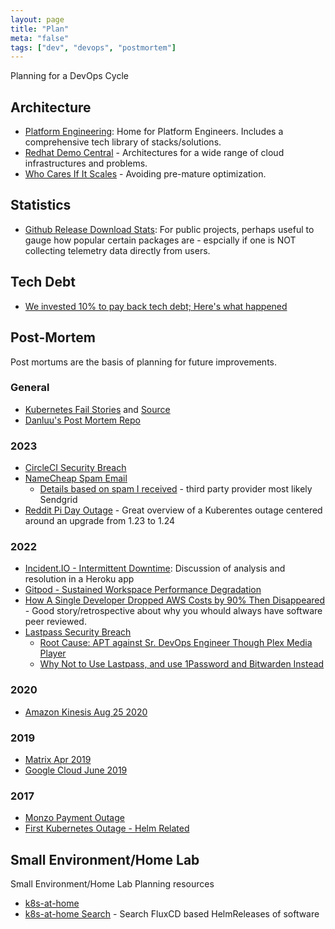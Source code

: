 ```yaml
---
layout: page
title: "Plan"
meta: "false"
tags: ["dev", "devops", "postmortem"]
---
```


Planning for a DevOps Cycle

## Architecture

- [Platform Engineering](https://platformengineering.org/): Home for Platform Engineers.  Includes a comprehensive tech library of stacks/solutions.
- [Redhat Demo Central](https://gitlab.com/redhatdemocentral/portfolio-architecture-examples) - Architectures for a wide range of cloud infrastructures and problems.
- [Who Cares If It Scales](https://betterprogramming.pub/who-cares-if-it-scales-1946adca8167) - Avoiding pre-mature optimization.

## Statistics

- [Github Release Download Stats](https://www.markhneedham.com/blog/2018/03/23/github-release-download-count/): For public projects, perhaps useful to gauge how popular certain packages are - espcially if one is NOT collecting telemetry data directly from users.

## Tech Debt

- [We invested 10% to pay back tech debt; Here's what happened](https://blog.alexewerlof.com/p/tech-debt-day)

## Post-Mortem

Post mortums are the basis of planning for future improvements.

### General

- [Kubernetes Fail Stories](https://k8s.af/) and [Source](https://github.com/hjacobs/kubernetes-failure-stories)
- [Danluu's Post Mortem Repo](https://github.com/danluu/post-mortems)

### 2023

- [CircleCI Security Breach](https://circleci.com/blog/jan-4-2023-incident-report/)
- [NameCheap Spam Email](https://www.namecheap.com/status-updates/archives/74848)
  - [Details based on spam I received](/info/post-mortem-namecheap) - third party provider most likely Sendgrid
- [Reddit Pi Day Outage](https://www.reddit.com/r/RedditEng/comments/11xx5o0/you_broke_reddit_the_piday_outage/) - Great overview of a Kuberentes outage centered around an upgrade from 1.23 to 1.24

### 2022

- [Incident.IO - Intermittent Downtime](https://incident.io/blog/intermittent-downtime): Discussion of analysis and resolution in a Heroku app
- [Gitpod - Sustained Workspace Performance Degradation](https://www.gitpod.io/blog/sustained-performance-degradation)
- [How A Single Developer Dropped AWS Costs by 90% Then Disappeared](https://bootcamp.uxdesign.cc/how-a-single-developer-dropped-aws-costs-by-90-then-disappeared-2b46a115103a) - Good story/retrospective about why you whould always have software peer reviewed.
- [Lastpass Security Breach](https://blog.lastpass.com/2022/12/notice-of-recent-security-incident/)
  - [Root Cause: APT against Sr. DevOps Engineer Though Plex Media Player](https://arstechnica.com/information-technology/2023/02/lastpass-hackers-infected-employees-home-computer-and-stole-corporate-vault/)
  - [Why Not to Use Lastpass, and use 1Password and Bitwarden Instead](https://infosec.exchange/@epixoip/109585049354200263)

### 2020

- [Amazon Kinesis Aug 25 2020](https://aws.amazon.com/message/11201/)

### 2019 

- [Matrix Apr 2019](https://matrix.org/blog/2019/05/08/post-mortem-and-remediations-for-apr-11-security-incident)
- [Google Cloud June 2019](https://status.cloud.google.com/incident/cloud-networking/19009)

### 2017

- [Monzo Payment Outage](https://community.monzo.com/t/resolved-current-account-payments-may-fail-major-outage-27-10-2017/26296/95)
- [First Kubernetes Outage - Helm Related](https://engineering.saltside.se/our-first-kubernetes-outage-c6b9249cfd3a)

## Small Environment/Home Lab

Small Environment/Home Lab Planning resources

- [k8s-at-home](https://k8s-at-home.com/)
- [k8s-at-home Search](https://whazor.github.io/k8s-at-home-search) - Search FluxCD based HelmReleases of software
